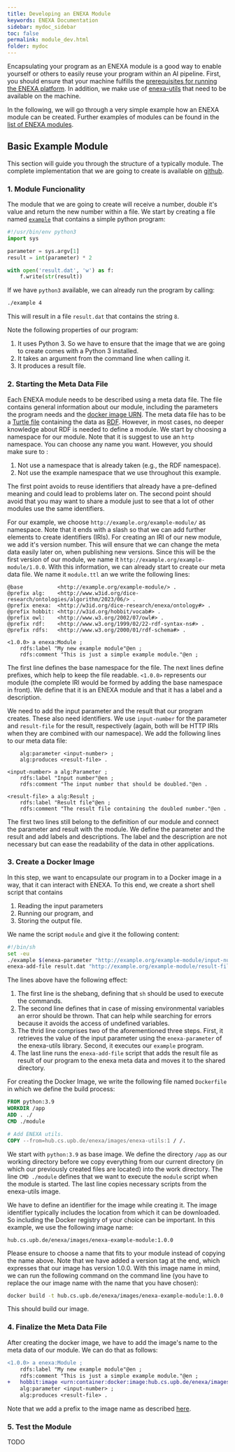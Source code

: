 ```yaml
---
title: Developing an ENEXA Module 
keywords: ENEXA Documentation
sidebar: mydoc_sidebar
toc: false
permalink: module_dev.html
folder: mydoc
---
```


Encapsulating your program as an ENEXA module is a good way to enable yourself or others to easily reuse your program within an AI pipeline. First, you should ensure that your machine fulfills the [prerequisites for running the ENEXA platform](quick_guide.html). In addition, we make use of [enexa-utils](enexa_utils.html) that need to be available on the machine.

In the following, we will go through a very simple example how an ENEXA module can be created. Further examples of modules can be found in the [list of ENEXA modules](modules_overview.html).

## Basic Example Module

This section will guide you through the structure of a typically module. The complete implementation that we are going to create is available on [github](https://github.com/EnexaProject/enexa-example-module). 

### 1. Module Funcionality

The module that we are going to create will receive a number, double it's value and return the new number within a file. We start by creating a file named [`example`](https://github.com/EnexaProject/enexa-example-module/blob/master/example) that contains a simple python program:
```python
#!/usr/bin/env python3
import sys

parameter = sys.argv[1]
result = int(parameter) * 2

with open('result.dat', 'w') as f:
    f.write(str(result))
```
If we have `python3` available, we can already run the program by calling:
```sh
./example 4
```
This will result in a file `result.dat` that contains the string `8`.

Note the following properties of our program:
1. It uses Python 3. So we have to ensure that the image that we are going to create comes with a Python 3 installed.
2. It takes an argument from the command line when calling it.
3. It produces a result file.

### 2. Starting the Meta Data File

Each ENEXA module needs to be described using a meta data file. The file contains general information about our module, including the parameters the program needs and the [docker image URN](metadata.html#image-identifiers). The meta data file has to be a [Turtle file](https://www.w3.org/TR/rdf11-primer/#section-turtle) containing the data as [RDF](https://www.w3.org/TR/rdf11-primer/). However, in most cases, no deeper knowledge about RDF is needed to define a module. We start by choosing a namespace for our module. Note that it is suggest to use an `http` namespace. You can choose any name you want. However, you should make sure to :
1. Not use a namespace that is already taken (e.g., the RDF namespace).
2. Not use the example namespace that we use throughout this example.

The first point avoids to reuse identifiers that already have a pre-defined meaning and could lead to problems later on. The second point should avoid that you may want to share a module just to see that a lot of other modules use the same identifiers.

For our example, we choose `http://example.org/example-module/` as namespace. Note that it ends with a slash so that we can add further elements to create identifiers (IRIs). For creating an IRI of our new module, we add it's version number. This will ensure that we can change the meta data easily later on, when publishing new versions. Since this will be the first version of our module, we name it `http://example.org/example-module/1.0.0`. With this information, we can already start to create our meta data file. We name it `module.ttl` an we write the following lines:
```turtle
@base           <http://example.org/example-module/> .
@prefix alg:    <http://www.w3id.org/dice-research/ontologies/algorithm/2023/06/> .
@prefix enexa:  <http://w3id.org/dice-research/enexa/ontology#> .
@prefix hobbit: <http://w3id.org/hobbit/vocab#> .
@prefix owl:    <http://www.w3.org/2002/07/owl#> .
@prefix rdf:    <http://www.w3.org/1999/02/22-rdf-syntax-ns#> .
@prefix rdfs:   <http://www.w3.org/2000/01/rdf-schema#> .

<1.0.0> a enexa:Module ;
	rdfs:label "My new example module"@en ;
	rdfs:comment "This is just a simple example module."@en ;
```
The first line defines the base namespace for the file. The next lines define prefixes, which help to keep the file readable. `<1.0.0>` represents our module (the complete IRI would be formed by adding the base namespace in front). We define that it is an ENEXA module and that it has a label and a description.

We need to add the input parameter and the result that our program creates. These also need identifiers. We use `input-number` for the parameter and `result-file` for the result, respectively (again, both will be HTTP IRIs when they are combined with our namespace). We add the following lines to our meta data file:
```turtle
	alg:parameter <input-number> ;
	alg:produces <result-file> .

<input-number> a alg:Parameter ;
	rdfs:label "Input number"@en ;
	rdfs:comment "The input number that should be doubled."@en .

<result-file> a alg:Result ;
	rdfs:label "Result file"@en ;
	rdfs:comment "The result file containing the doubled number."@en .
```
The first two lines still belong to the definition of our module and connect the parameter and result with the module. We define the parameter and the result and add labels and descriptions. The label and the description are not necessary but can ease the readability of the data in other applications.

### 3. Create a Docker Image

In this step, we want to encapsulate our program in to a Docker image in a way, that it can interact with ENEXA. To this end, we create a short shell script that contains
1. Reading the input parameters
2. Running our program, and
3. Storing the output file.

We name the script `module` and give it the following content:
```bash
#!/bin/sh
set -eu
./example $(enexa-parameter "http://example.org/example-module/input-number")
enexa-add-file result.dat "http://example.org/example-module/result-file"
```
The lines above have the following effect:
1. The first line is the shebang, defining that `sh` should be used to execute the commands. 
2. The second line defines that in case of missing environmental variables an error should be thrown. That can help while searching for errors because it avoids the access of undefined variables. 
3. The thrid line comprises two of the aforementioned three steps. First, it retrieves the value of the input parameter using the `enexa-parameter` of the enexa-utils library. Second, it executes our `example` program. 
4. The last line runs the `enexa-add-file` script that adds the result file as result of our program to the enexa meta data and moves it to the shared directory.

For creating the Docker Image, we write the following file named `Dockerfile` in which we define the build process:
```Dockerfile
FROM python:3.9
WORKDIR /app
ADD . ./
CMD ./module

# Add ENEXA utils.
COPY --from=hub.cs.upb.de/enexa/images/enexa-utils:1 / /.
```
We start with `python:3.9` as base image. We define the directory `/app` as our working directory before we copy everything from our current directory (in which our previously created files are located) into the work directory. The line `CMD ./module` defines that we want to execute the `module` script when the module is started. The last line copies necessary scripts from the enexa-utils image.

We have to define an identifier for the image while creating it. The image identifier typically includes the location from which it can be downloaded. So including the Docker registry of your choice can be important. In this example, we use the following image name:
```
hub.cs.upb.de/enexa/images/enexa-example-module:1.0.0
```
Please ensure to choose a name that fits to your module instead of copying the name above. Note that we have added a version tag at the end, which expresses that our image has version 1.0.0. With this image name in mind, we can run the following command on the command line (you have to replace the our image name with the name that you have chosen):
```sh
docker build -t hub.cs.upb.de/enexa/images/enexa-example-module:1.0.0 .
```
This should build our image.

### 4. Finalize the Meta Data File

After creating the docker image, we have to add the image's name to the meta data of our module. We can do that as follows:
```diff
<1.0.0> a enexa:Module ;
	rdfs:label "My new example module"@en ;
	rdfs:comment "This is just a simple example module."@en ;
+	hobbit:image <urn:container:docker:image:hub.cs.upb.de/enexa/images/enexa-example-module:1.0.0> ;
	alg:parameter <input-number> ;
	alg:produces <result-file> .
```
Note that we add a prefix to the image name as described [here](metadata.html#image-identifiers).

### 5. Test the Module

TODO


 
